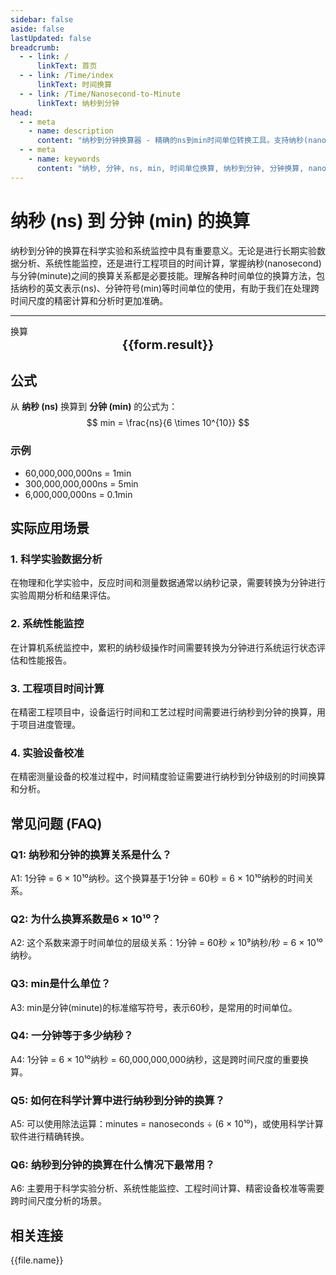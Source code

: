 ```yaml
---
sidebar: false
aside: false
lastUpdated: false
breadcrumb:
  - - link: /
      linkText: 首页
  - - link: /Time/index
      linkText: 时间换算
  - - link: /Time/Nanosecond-to-Minute
      linkText: 纳秒到分钟
head:
  - - meta
    - name: description
      content: "纳秒到分钟换算器 - 精确的ns到min时间单位转换工具。支持纳秒(nanosecond)与分钟(minute)之间的快速换算，适用于科学实验、系统监控、工程计算等领域。提供详细的换算公式、实际应用场景和常见问题解答。"
  - - meta
    - name: keywords
      content: "纳秒, 分钟, ns, min, 时间单位换算, 纳秒到分钟, 分钟换算, nanosecond, minute, 时间换算器, 科学实验, 系统监控, 工程计算, 时间测量, 精密计时, 时间单位转换, 纳秒分钟换算, 时间计算工具"
---
```

# 纳秒 (ns) 到 分钟 (min) 的换算

纳秒到分钟的换算在科学实验和系统监控中具有重要意义。无论是进行长期实验数据分析、系统性能监控，还是进行工程项目的时间计算，掌握纳秒(nanosecond)与分钟(minute)之间的换算关系都是必要技能。理解各种时间单位的换算方法，包括纳秒的英文表示(ns)、分钟符号(min)等时间单位的使用，有助于我们在处理跨时间尺度的精密计算和分析时更加准确。

---
<script setup>
import { onMounted, reactive, inject, ref } from 'vue'
import { NButton,NForm ,NFormItem,NInput,NInputNumber,NSelect,NCard,useMessage,NGrid ,NGi  } from 'naive-ui'
import { defineClientComponent } from 'vitepress'
import { Time } from '../files';

const convert = inject('convert')
const seoKey = ['ns','min','分钟','纳秒','时间单位换算','时间换算','毫秒微秒','分秒换算','秒单位换算','秒','毫秒','微秒','纳秒','ns和min换算','时间的单位','分钟的换算','一分钟等于多少纳秒','微秒和纳秒','微秒单位','ms单位','一毫秒','ns是什么单位','秒单位','微妙和秒的换算','一秒多少毫秒','纳秒和微秒','秒换算','时间换算单位','us是多少秒','多少毫秒等于一秒','纳秒和分钟的换算','一秒是多少毫秒','秒的单位','一毫秒等于多少秒','时间单位换算','nanosecond','ms是什么单位','minute','时间单位','微秒','秒','一秒等于多少毫秒','毫秒和秒的换算','分钟','minute']
const form = reactive({
  number: null,
  result: '',
  title: '纳秒到分钟换算器'
})

const convertHandler = () => {
  if (form.number !== null && !isNaN(form.number)) {
    const convertedValue = parseFloat(form.number) / 60000000000
    form.result = `${form.number}ns = ${convertedValue.toFixed(12)}min`
  } else {
    form.result = '请输入有效的数值。'
  }
}
</script>

<n-form size="large" :model="form">
  <n-form-item label="纳秒 (ns)">
    <n-input-number v-model:value="form.number" placeholder="输入纳秒" style="width: 100%" />
  </n-form-item>
  <n-form-item>
    <n-button type="info" @click="convertHandler" block>换算</n-button>
  </n-form-item>
</n-form>

<n-card :title="form.title" size="small" embedded :bordered="false" hoverable>
  <div  style="text-align:center;font-size:20px;">
    <strong>{{form.result}}</strong>
  </div>
  <template #footer>
    <div style="font-size: 12px; color: #666; margin-top: 10px;">
      <span v-for="(keyword, index) in seoKey" :key="index">
        {{ keyword }}<span v-if="index < seoKey.length - 1">, </span>
      </span>
    </div>
  </template>
</n-card>

## 公式

从 **纳秒 (ns)** 换算到 **分钟 (min)** 的公式为：
$$ min = \frac{ns}{6 \times 10^{10}} $$

### 示例
- 60,000,000,000ns = 1min
- 300,000,000,000ns = 5min
- 6,000,000,000ns = 0.1min

## 实际应用场景

### 1. 科学实验数据分析
在物理和化学实验中，反应时间和测量数据通常以纳秒记录，需要转换为分钟进行实验周期分析和结果评估。

### 2. 系统性能监控
在计算机系统监控中，累积的纳秒级操作时间需要转换为分钟进行系统运行状态评估和性能报告。

### 3. 工程项目时间计算
在精密工程项目中，设备运行时间和工艺过程时间需要进行纳秒到分钟的换算，用于项目进度管理。

### 4. 实验设备校准
在精密测量设备的校准过程中，时间精度验证需要进行纳秒到分钟级别的时间换算和分析。

## 常见问题 (FAQ)

### Q1: 纳秒和分钟的换算关系是什么？
A1: 1分钟 = 6 × 10¹⁰纳秒。这个换算基于1分钟 = 60秒 = 6 × 10¹⁰纳秒的时间关系。

### Q2: 为什么换算系数是6 × 10¹⁰？
A2: 这个系数来源于时间单位的层级关系：1分钟 = 60秒 × 10⁹纳秒/秒 = 6 × 10¹⁰纳秒。

### Q3: min是什么单位？
A3: min是分钟(minute)的标准缩写符号，表示60秒，是常用的时间单位。

### Q4: 一分钟等于多少纳秒？
A4: 1分钟 = 6 × 10¹⁰纳秒 = 60,000,000,000纳秒，这是跨时间尺度的重要换算。

### Q5: 如何在科学计算中进行纳秒到分钟的换算？
A5: 可以使用除法运算：minutes = nanoseconds ÷ (6 × 10¹⁰)，或使用科学计算软件进行精确转换。

### Q6: 纳秒到分钟的换算在什么情况下最常用？
A6: 主要用于科学实验分析、系统性能监控、工程时间计算、精密设备校准等需要跨时间尺度分析的场景。
## 相关连接
<n-grid x-gap="12" :cols="2">
  <n-gi v-for="(file, index) in Time" :key="index">
    <n-button
      text
      tag="a"
      :href="file.path"
      type="info"
    >
      {{file.name}}
    </n-button>
  </n-gi>
</n-grid>
